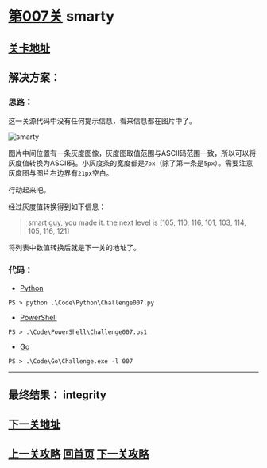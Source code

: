 # [第007关][1] smarty

## [关卡地址][1]

## 解决方案：

### 思路：

这一关源代码中没有任何提示信息，看来信息都在图片中了。

![smarty][a]

图片中间位置有一条灰度图像，灰度图取值范围与ASCII码范围一致，所以可以将灰度值转换为ASCII码。小灰度条的宽度都是`7px`（除了第一条是`5px`）。需要注意灰度图与图片右边界有`21px`空白。

行动起来吧。

经过灰度值转换得到如下信息：

>smart guy, you made it. the next level is [105, 110, 116, 101, 103, 114, 105, 116, 121]

将列表中数值转换后就是下一关的地址了。

### 代码：

* [Python][2]

```
PS > python .\Code\Python\Challenge007.py
```

* [PowerShell][3]

```
PS > .\Code\PowerShell\Challenge007.ps1
```

* [Go][4]

```
PS > .\Code\Go\Challenge.exe -l 007
```

---
## 最终结果： integrity

## [下一关地址][5]

## [上一关攻略][6] [回首页][7] [下一关攻略][8]

[1]: http://www.pythonchallenge.com/pc/def/oxygen.html
[2]: ../Code/Python/Challenge007.py "点我查看源码"
[3]: ../Code/PowerShell/Challenge007.ps1 "点我查看源码"
[4]: ../Code/Go/Challenge007.go "点我查看源码"
[5]: http://www.pythonchallenge.com/pc/def/integrity.html
[6]: ./Challenge006.md "上一关攻略"
[7]: ../README.md "回首页"
[8]: ./Challenge008.md "下一关攻略"

[a]: http://www.pythonchallenge.com/pc/def/oxygen.png "smarty"
